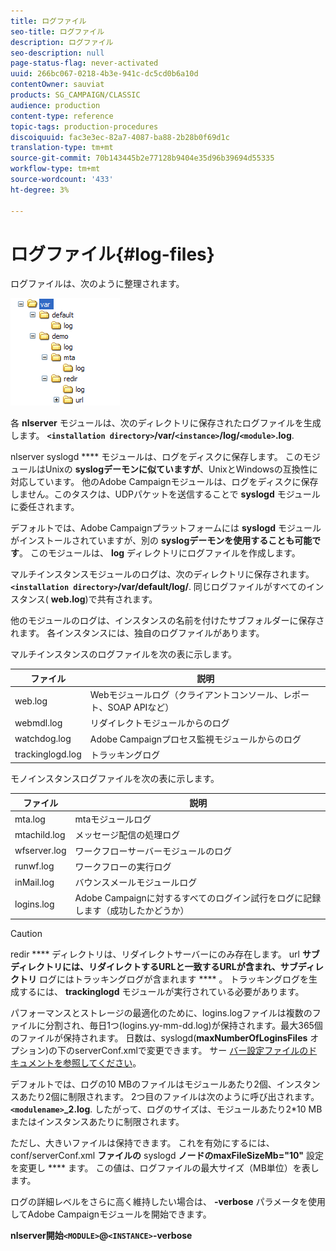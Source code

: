 ```yaml
---
title: ログファイル
seo-title: ログファイル
description: ログファイル
seo-description: null
page-status-flag: never-activated
uuid: 266bc067-0218-4b3e-941c-dc5cd0b6a10d
contentOwner: sauviat
products: SG_CAMPAIGN/CLASSIC
audience: production
content-type: reference
topic-tags: production-procedures
discoiquuid: fac3e3ec-82a7-4087-ba88-2b28b0f69d1c
translation-type: tm+mt
source-git-commit: 70b143445b2e77128b9404e35d96b39694d55335
workflow-type: tm+mt
source-wordcount: '433'
ht-degree: 3%

---
```



# ログファイル{#log-files}

ログファイルは、次のように整理されます。

![](assets/d_ncs_directory.png)

各 **nlserver** モジュールは、次のディレクトリに保存されたログファイルを生成します。 **`<installation directory>`/var/`<instance>`/log/`<module>`.log**.

nlserver syslogd **** モジュールは、ログをディスクに保存します。 このモジュールはUnixの **syslogデーモンに似ていますが**、UnixとWindowsの互換性に対応しています。 他のAdobe Campaignモジュールは、ログをディスクに保存しません。このタスクは、UDPパケットを送信することで **syslogd** モジュールに委任されます。

デフォルトでは、Adobe Campaignプラットフォームには **syslogd** モジュールがインストールされていますが、別の **syslogデーモンを使用することも可能です**。 このモジュールは、 **log** ディレクトリにログファイルを作成します。

マルチインスタンスモジュールのログは、次のディレクトリに保存されます。 **`<installation directory>`/var/default/log/**. 同じログファイルがすべてのインスタンス( **web.log**)で共有されます。

他のモジュールのログは、インスタンスの名前を付けたサブフォルダーに保存されます。 各インスタンスには、独自のログファイルがあります。

マルチインスタンスのログファイルを次の表に示します。

| ファイル | 説明 |
|---|---|
| web.log | Webモジュールログ（クライアントコンソール、レポート、SOAP APIなど） |
| webmdl.log | リダイレクトモジュールからのログ |
| watchdog.log | Adobe Campaignプロセス監視モジュールからのログ |
| trackinglogd.log | トラッキングログ |

モノインスタンスログファイルを次の表に示します。

| ファイル | 説明 |
|---|---|
| mta.log | mtaモジュールログ |
| mtachild.log | メッセージ配信の処理ログ |
| wfserver.log | ワークフローサーバーモジュールのログ |
| runwf.log | ワークフローの実行ログ |
| inMail.log | バウンスメールモジュールログ |
| logins.log | Adobe Campaignに対するすべてのログイン試行をログに記録します（成功したかどうか） |

>[!CAUTION]
>
>redir **** ディレクトリは、リダイレクトサーバーにのみ存在します。 url **サブディレクトリには、リダイレクトするURLと一致するURLが含まれ、サブディレクトリ** ログにはトラッキングログが含まれます **** 。 トラッキングログを生成するには、 **trackinglogd** モジュールが実行されている必要があります。

パフォーマンスとストレージの最適化のために、logins.logファイルは複数のファイルに分割され、毎日1つ(logins.yy-mm-dd.log)が保持されます。最大365個のファイルが保持されます。 日数は、syslogd(**maxNumberOfLoginsFiles** オプション)の下のserverConf.xmlで変更できます。 サー [バー設定ファイルのドキュメントを参照してください](../../installation/using/the-server-configuration-file.md#syslogd)。

デフォルトでは、ログの10 MBのファイルはモジュールあたり2個、インスタンスあたり2個に制限されます。 2つ目のファイルは次のように呼び出されます。 **`<modulename>`_2.log**. したがって、ログのサイズは、モジュールあたり2*10 MBまたはインスタンスあたりに制限されます。

ただし、大きいファイルは保持できます。 これを有効にするには、conf/serverConf.xml **ファイルの** syslogd **ノードのmaxFileSizeMb=&quot;10&quot;** 設定を変更し **** ます。 この値は、ログファイルの最大サイズ（MB単位）を表します。

ログの詳細レベルをさらに高く維持したい場合は、 **-verbose** パラメータを使用してAdobe Campaignモジュールを開始できます。

**nlserver開始`<MODULE>`@`<INSTANCE>`-verbose**
